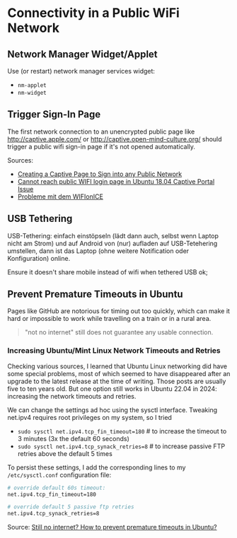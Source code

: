 # Connectivity in a Public WiFi Network

## Network Manager Widget/Applet

Use (or restart) network manager services widget:

- `nm-applet`
- `nm-widget`

## Trigger Sign-In Page

The first network connection to an unencrypted public page like http://captive.apple.com/ or
http://captive.open-mind-culture.org/ should trigger a public wifi sign-in page if it's not opened automatically.

Sources:
- [Creating a Captive Page to Sign into any Public Network](https://dev.to/ingosteinke/creating-a-captive-page-to-sign-into-any-public-network-19a4)
- [Cannot reach public WIFI login page in Ubuntu 18.04 Captive Portal Issue](https://askubuntu.com/questions/1046321/cannot-reach-public-wifi-login-page-in-ubuntu-18-04-captive-portal-issue)
- [Probleme mit dem WIFIonICE](https://forum.ubuntuusers.de/topic/probleme-mit-dem-wifionice/)

## USB Tethering

USB-Tethering: einfach einstöpseln (lädt dann auch, selbst wenn Laptop nicht am Strom) und auf Android von (nur) aufladen auf USB-Tetehering umstellen, dann ist das Laptop (ohne weitere Notification oder Konfiguration) online.

Ensure it doesn't share mobile instead of wifi when tethered USB ok;

## Prevent Premature Timeouts in Ubuntu

Pages like GitHub are notorious for timing out too quickly, which can make it hard or impossible to work while travelling on a train or in a rural area.

> "not no internet" still does not guarantee any usable connection. 

### Increasing Ubuntu/Mint Linux Network Timeouts and Retries

Checking various sources, I learned that Ubuntu Linux networking did have some special problems, most of which seemed to have disappeared after an upgrade to the latest release at the time of writing. Those posts are usually five to ten years old. But one option still works in Ubuntu 22.04 in 2024: increasing the network timeouts and retries.

We can change the settings ad hoc using the sysctl interface. Tweaking net.ipv4 requires root privileges on my system, so I tried

- `sudo sysctl net.ipv4.tcp_fin_timeout=180` # to increase the timeout to 3 minutes (3x the default 60 seconds)
- `sudo sysctl net.ipv4.tcp_synack_retries=8` # to increase passive FTP retries above the default 5 times

 To persist these settings, I add the corresponding lines to my `/etc/sysctl.conf` configuration file:

```sh
# override default 60s timeout:
net.ipv4.tcp_fin_timeout=180

# override default 5 passive ftp retries
net.ipv4.tcp_synack_retries=8
```

Source: [Still no internet? How to prevent premature timeouts in Ubuntu?](https://dev.to/ingosteinke/there-is-still-no-internet-how-to-prevent-premature-timeouts-on-ubuntu-5hdk)

